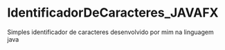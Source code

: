 # IdentificadorDeCaracteres_JAVAFX
Simples identificador de caracteres desenvolvido por mim na linguagem java
